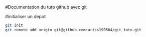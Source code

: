 #Documentation du tuto github avec git

#initialiser un depot

```bash
git init
git remote add origin git@github.com:ariss190504/git_tuto.git
```